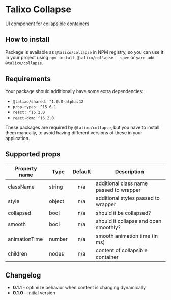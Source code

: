 # Talixo Collapse

UI component for collapsible containers

## How to install

Package is available as `@talixo/collapse` in NPM registry, so you can use it in your project
using `npm install @talixo/collapse --save` or `yarn add @talixo/collapse`.

## Requirements

Your package should additionally have some extra dependencies:

- `@talixo/shared: ^1.0.0-alpha.12`
- `prop-types: ^15.6.1`
- `react: ^16.2.0`
- `react-dom: ^16.2.0`

These packages are required by `@talixo/collapse`, but you have to install them manually,
to avoid having different versions of these in your application.

## Supported props

Property name | Type      | Default | Description                    
--------------|-----------|:-------:|--------------------------------
className     | string    | n/a     | additional class name passed to wrapper
style         | object    | n/a     | additional styles passed to wrapper
collapsed     | bool      | n/a     | should it be collapsed?
smooth        | bool      | n/a     | should it collapse and open smoothly?
animationTime | number    | n/a     | smooth animation time (in ms)
children      | nodes     | n/a     | content of collapsible container

## Changelog

- **0.1.1** - optimize behavior when content is changing dynamically
- **0.1.0** - initial version
